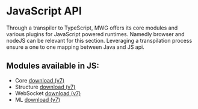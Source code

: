 # JavaScript API

Through a transpiler to TypeScript, MWG offers its core modules and various plugins for JavaScript powered runtimes. Namedly browser and nodeJS can be relevant for this section. Leveraging a transpilation process ensure a one to one mapping between Java and JS api.

## Modules available in JS:
- Core [download (v7)](https://repo.maven.apache.org/maven2/org/kevoree/mwg/core/7/core-7-js.zip)
- Structure [download (v7)](https://repo.maven.apache.org/maven2/org/kevoree/mwg/plugins/structure/7/structure-7-js.zip)
- WebSocket [download (v7)](https://repo.maven.apache.org/maven2/org/kevoree/mwg/plugins/websocket/7/websocket-7-js.zip)
- ML [download (v7)](https://repo.maven.apache.org/maven2/org/kevoree/mwg/plugins/ml/7/ml-7-js.zip)	